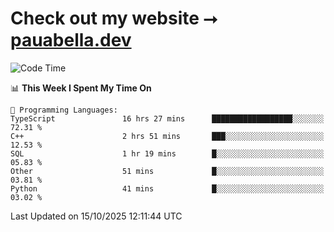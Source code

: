 # Check out my website ⭢ [pauabella.dev](https://pauabella.dev)

<!--START_SECTION:waka-->
![Code Time](http://img.shields.io/badge/Code%20Time-4%2C908%20hrs-blue)

📊 **This Week I Spent My Time On** 

```text
💬 Programming Languages: 
TypeScript               16 hrs 27 mins      ██████████████████░░░░░░░   72.31 % 
C++                      2 hrs 51 mins       ███░░░░░░░░░░░░░░░░░░░░░░   12.53 % 
SQL                      1 hr 19 mins        █░░░░░░░░░░░░░░░░░░░░░░░░   05.83 % 
Other                    51 mins             █░░░░░░░░░░░░░░░░░░░░░░░░   03.81 % 
Python                   41 mins             █░░░░░░░░░░░░░░░░░░░░░░░░   03.02 % 
```


 Last Updated on 15/10/2025 12:11:44 UTC
<!--END_SECTION:waka-->

